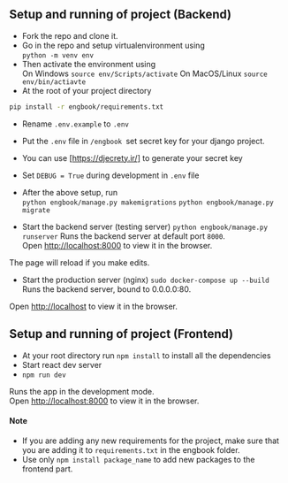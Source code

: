 ## Setup and running of project (Backend)
- Fork the repo and clone it.
- Go in the repo and setup virtualenvironment using <br>
```python -m venv env``` 
- Then activate the environment using <br>
    On Windows
```source env/Scripts/activate```
    On MacOS/Linux
```source env/bin/actiavte```
- At the root of your project directory <br>
```bash 
pip install -r engbook/requirements.txt
```

- Rename ```.env.example``` to ```.env```
- Put the ```.env``` file in ```/engbook ```set secret key for your django project.
- You can use [https://djecrety.ir/] to generate your secret key
- Set ```DEBUG = True``` during development in ```.env``` file

- After the above setup, run <br>
```python engbook/manage.py makemigrations```
```python engbook/manage.py migrate```

- Start the backend server (testing server)
```python engbook/manage.py runserver```
Runs the backend server at default port ```8000```.<br />
Open [http://localhost:8000](http://localhost:8000) to view it in the browser.

The page will reload if you make edits.<br />


- Start the production server (nginx)
```sudo docker-compose up --build```
Runs the backend server, bound to 0.0.0.0:80.

Open [http://localhost](http://localhost) to view it in the browser. 


## Setup and running of project (Frontend)
- At your root directory run `npm install` to install all the dependencies
- Start react dev server
- ```npm run dev```

Runs the app in the development mode.<br />
Open [http://localhost:8000](http://localhost:8000) to view it in the browser.


#### Note
- If you are adding any new requirements for the project, make sure that you are adding it to ```requirements.txt``` in the engbook folder.
- Use only ```npm install package_name``` to add new packages to the frontend part.

